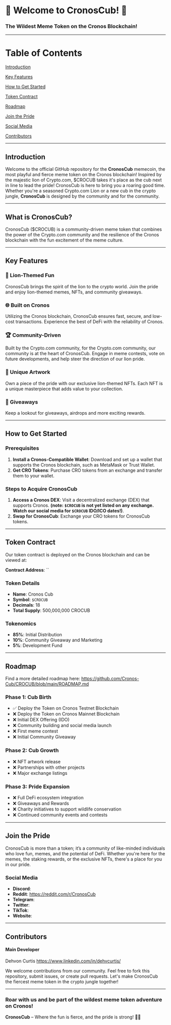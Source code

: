 # 🦁 Welcome to CronosCub! 🦁

### The Wildest Meme Token on the Cronos Blockchain!

---

# Table of Contents
[Introduction](#introduction)

[Key Features](#key-features)

[How to Get Started](#how-to-get-started)

[Token Contract](#token-contract)

[Roadmap](#roadmap)

[Join the Pride](#join-the-pride)

[Social Media](#social-media)

[Contributors](#contributors)

[]()

---

## Introduction

Welcome to the official GitHub repository for the **CronosCub** memecoin, the most playful and fierce meme token on the Cronos blockchain! Inspired by the majestic lion of Crypto.com, $CROCUB takes it's place as the cub next in line to lead the pride! CronosCub is here to bring you a roaring good time. Whether you're a seasoned Crypto.com Lion or a new cub in the crypto jungle, **CronosCub** is designed by the community and for the community.

---

## What is CronosCub?

CronosCub ($CROCUB) is a community-driven meme token that combines the power of the Crypto.com community and the resilience of the Cronos blockchain with the fun excitement of the meme culture.

---

## Key Features

### 🦁 Lion-Themed Fun
CronosCub brings the spirit of the lion to the crypto world. Join the pride and enjoy lion-themed memes, NFTs, and community giveaways.

### 🌐 Built on Cronos
Utilizing the Cronos blockchain, CronosCub ensures fast, secure, and low-cost transactions. Experience the best of DeFi with the reliability of Cronos.

### 🏆 Community-Driven
Built by the Crypto.com community, for the Crypto.com community, our community is at the heart of CronosCub. Engage in meme contests, vote on future developments, and help steer the direction of our lion pride.

### 🎨 Unique Artwork
Own a piece of the pride with our exclusive lion-themed NFTs. Each NFT is a unique masterpiece that adds value to your collection.

### 🐾 Giveaways
Keep a lookout for giveaways, airdrops and more exciting rewards.

---

## How to Get Started

### Prerequisites

1. **Install a Cronos-Compatible Wallet**: Download and set up a wallet that supports the Cronos blockchain, such as MetaMask or Trust Wallet.
2. **Get CRO Tokens**: Purchase CRO tokens from an exchange and transfer them to your wallet.

### Steps to Acquire CronosCub

1. **Access a Cronos DEX**: Visit a decentralized exchange (DEX) that supports Cronos. **(note: `$CROCUB` is not yet listed on any exchange. Watch our social media for `$CROCUB` IDO/ICO dates!)**.
2. **Swap for CronosCub**: Exchange your CRO tokens for CronosCub tokens.

---

## Token Contract

Our token contract is deployed on the Cronos blockchain and can be viewed at:

**Contract Address**: ``

### Token Details

- **Name**: Cronos Cub
- **Symbol**: `$CROCUB`
- **Decimals**: 18
- **Total Supply**: 500,000,000 CROCUB

### Tokenomics
- **85%**: Initial Distribution
- **10%**: Community Giveaway and Marketing
- **5%**: Development Fund

---

## Roadmap

Find a more detailed roadmap here: https://github.com/Cronos-Cub/CROCUB/blob/main/ROADMAP.md

### Phase 1: Cub Birth
- ✅ Deploy the Token on Cronos Testnet Blockchain
- ❌ Deploy the Token on Cronos Mainnet Blockchain
- ❌ Initial DEX Offering (IDO)
- ❌ Community building and social media launch
- ❌ First meme contest
- ❌ Initial Community Giveaway

### Phase 2: Cub Growth
- ❌ NFT artwork release
- ❌ Partnerships with other projects
- ❌ Major exchange listings

### Phase 3: Pride Expansion
- ❌ Full DeFi ecosystem integration
- ❌ Giveaways and Rewards
- ❌ Charity initiatives to support wildlife conservation
- ❌ Continued community events and contests

---

## Join the Pride

CronosCub is more than a token; it’s a community of like-minded individuals who love fun, memes, and the potential of DeFi. Whether you're here for the memes, the staking rewards, or the exclusive NFTs, there's a place for you in our pride.

### Social Media

- **Discord**:
- **Reddit**: https://reddit.com/r/CronosCub
- **Telegram**: 
- **Twitter**: 
- **TikTok**: 
- **Website**:

---

## Contributors

#### Main Developer
Dehvon Curtis
https://www.linkedin.com/in/dehvcurtis/

We welcome contributions from our community. Feel free to fork this repository, submit issues, or create pull requests. Let's make CronosCub the fiercest meme token in the crypto jungle together!

---

### Roar with us and be part of the wildest meme token adventure on Cronos!

**CronosCub** – Where the fun is fierce, and the pride is strong! 🦁🌟
